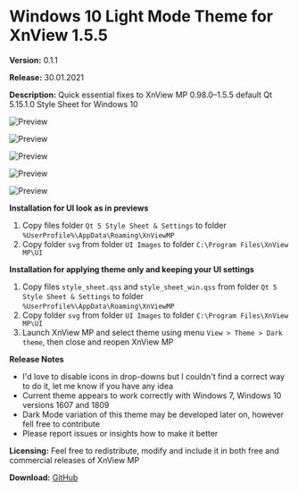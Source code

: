 # Windows 10 Light Mode Theme for XnView 1.5.5

**Version:** 0.1.1

**Release:** 30.01.2021

**Description:** Quick essential fixes to XnView MP 0.98.0–1.5.5 default Qt 5.15.1.0 Style Sheet for Windows 10

![Preview](https://user-images.githubusercontent.com/17095595/79745342-8662c200-8321-11ea-9808-e86e33183054.jpg)

![Preview](https://user-images.githubusercontent.com/17095595/79745719-3afce380-8322-11ea-94da-fee346c3ec64.jpg)

![Preview](https://user-images.githubusercontent.com/17095595/79745752-48b26900-8322-11ea-83f8-410b3045946d.jpg)

![Preview](https://user-images.githubusercontent.com/17095595/79745771-523bd100-8322-11ea-8717-910a8fbd7eae.jpg)

![Preview](https://user-images.githubusercontent.com/17095595/79745789-5a940c00-8322-11ea-8cbe-990fb8b43868.jpg)

**Installation for UI look as in previews**
1. Copy files folder `Qt 5 Style Sheet & Settings`
   to folder `%UserProfile%\AppData\Roaming\XnViewMP`
2. Copy folder `svg` from folder `UI Images`
   to folder `C:\Program Files\XnView MP\UI`

**Installation for applying theme only and keeping your UI settings**
1. Copy files `style_sheet.qss` and `style_sheet_win.qss`
   from folder `Qt 5 Style Sheet & Settings`
   to folder `%UserProfile%\AppData\Roaming\XnViewMP`
2. Copy folder `svg` from folder `UI Images`
   to folder `C:\Program Files\XnView MP\UI`
3. Launch XnView MP and select theme using menu
   `View > Theme > Dark theme`, then close and reopen XnView MP
   
**Release Notes**
- I'd love to disable icons in drop-downs but I couldn't find a correct way to do it, let me know if you have any idea
- Current theme appears to work correctly with Windows 7, Windows 10 versions 1607 and 1809
- Dark Mode variation of this theme may be developed later on, however fell free to contribute
- Please report issues or insights how to make it better
   
**Licensing:** Feel free to redistribute, modify and include it in both free and commercial releases of XnView MP

**Download:** [GitHub](https://github.com/bananakid/xnviewmp-w10-qss/blob/master/Windows%2010%20Light%20Mode%20Theme%200.1.1%20for%20XnView%20MP%200.98.1.7z)
